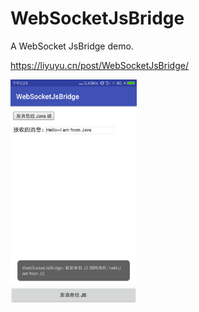 # WebSocketJsBridge
A WebSocket JsBridge demo.

https://liyuyu.cn/post/WebSocketJsBridge/

<img src="screenshot.png" width="40%" height="40%" alt="screenshot"/>
